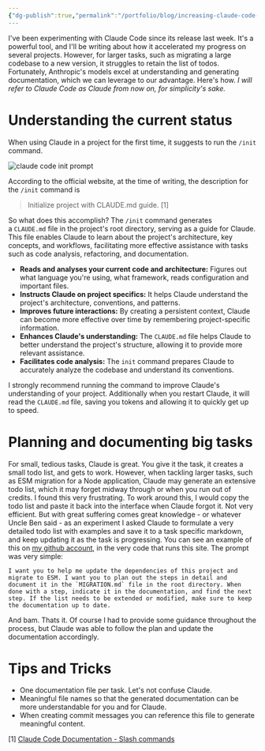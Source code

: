 ```yaml
---
{"dg-publish":true,"permalink":"/portfolio/blog/increasing-claude-code-s-context-window-for-specific-tasks/","metatags":[" description: \"Learn how to improve Claude Code's performance on large tasks by leveraging its documentation capabilities. Discover how to use the /init command, create a CLAUDE.md file, and utilize task-specific markdown files to enhance Claude's understanding and retention of todo lists.\""," \"og:image\": \"../images/blog-1-og-image.png\""]}
---
```


I've been experimenting with Claude Code since its release last week. It's a powerful tool, and I'll be writing about how it accelerated my progress on several projects.
However, for larger tasks, such as migrating a large codebase to a new version, it struggles to retain the list of todos.
Fortunately, Anthropic's models excel at understanding and generating documentation, which we can leverage to our advantage. Here's how.
*I will refer to Claude Code as Claude from now on, for simplicity's sake.*
# Understanding the current status

When using Claude in a project for the first time, it suggests to run the `/init` command. 

![claude code init prompt](/img/user/Portfolio/images/claude-code-init.png)

According to the official website, at the time of writing, the description for the `/init` command is

> Initialize project with CLAUDE.md guide. \[1] 

So what does this accomplish?
The `/init` command generates a `CLAUDE.md` file in the project's root directory, serving as a guide for Claude. This file enables Claude to learn about the project's architecture, key concepts, and workflows, facilitating more effective assistance with tasks such as code analysis, refactoring, and documentation.
- **Reads and analyses your current code and architecture:**
	Figures out what language you're using, what framework, reads configuration and important files.
- **Instructs Claude on project specifics:**
    It helps Claude understand the project's architecture, conventions, and patterns.
- **Improves future interactions:**
    By creating a persistent context, Claude can become more effective over time by remembering project-specific information.
- **Enhances Claude's understanding:**
    The `CLAUDE.md` file helps Claude to better understand the project's structure, allowing it to provide more relevant assistance.
- **Facilitates code analysis:**
    The `init` command prepares Claude to accurately analyze the codebase and understand its conventions.

I strongly recommend running the command to improve Claude's understanding of your project. Additionally when you restart Claude, it will read the `CLAUDE.md` file, saving you tokens and allowing it to quickly get up to speed.

# Planning and documenting big tasks

For small, tedious tasks, Claude is great. You give it the task, it creates a small todo list, and gets to work. However, when tackling larger tasks, such as ESM migration for a Node application, Claude may generate an extensive todo list, which it may forget midway through or when you run out of credits.
I found this very frustrating. To work around this, I would copy the todo list and paste it back into the interface when Claude forgot it. Not very efficient.
But with great suffering comes great knowledge - or whatever Uncle Ben said - as an experiment I asked Claude to formulate a very detailed todo list with examples and save it to a task specific markdown, and keep updating it as the task is progressing. You can see an example of this on [my github account](https://github.com/aron98/digitalgarden/blob/main/MIGRATION.md), in the very code that runs this site.
The prompt was very simple:

```
I want you to help me update the dependencies of this project and migrate to ESM. I want you to plan out the steps in detail and document it in the `MIGRATION.md` file in the root directory. When done with a step, indicate it in the documentation, and find the next step. If the list needs to be extended or modified, make sure to keep the documentation up to date.
```

And bam. Thats it. Of course I had to provide some guidance throughout the process, but Claude was able to follow the plan and update the documentation accordingly.

# Tips and Tricks

- One documentation file per task. Let's not confuse Claude.
- Meaningful file names so that the generated documentation can be more understandable for you and for Claude.
- When creating commit messages you can reference this file to generate meaningful content.

\[1] [Claude Code Documentation - Slash commands](https://docs.anthropic.com/en/docs/claude-code/cli-usage#slash-commands)